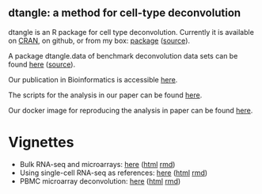 ## dtangle: a method for cell-type deconvolution


dtangle is an R package for cell type deconvolution. Currently it is available on [CRAN](https://cran.r-project.org/package=dtangle), on github, or from my box: [package](https://wm1693.box.com/s/5chpeh1j1zll6v2h56g6g8jk7j51iwr5) ([source](https://wm1693.box.com/s/csb3xewvlldw1lweb843m85i6d7tda53)).

A package dtangle.data of benchmark deconvolution data sets can be found [here](https://wm1693.box.com/s/np66a1wnhngafoawsiu665sjb7kye2ub) ([source](https://wm1693.box.com/s/7u5mhph3io64dd8zrn4rdf9ce02368cu)).

Our publication in Bioinformatics is accessible [here](https://academic.oup.com/bioinformatics/advance-article/doi/10.1093/bioinformatics/bty926/5165376?guestAccessKey=ac40b15d-bec0-48c1-be94-fbef567f63ec).

The scripts for the analysis in our paper can be found [here](https://wm1693.box.com/s/7u5mhph3io64dd8zrn4rdf9ce02368cu).

Our docker image for reproducing the analysis in paper can be found [here](https://hub.docker.com/r/gjhunt/dtangle/).

# Vignettes

* Bulk RNA-seq and microarrays: [here](vign/basic-deconvolution.md) ([html](vign/basic-deconvolution.html) [rmd](https://github.com/gjhunt/dtangle/blob/master/vign/basic-deconvolution.Rmd))
* Using single-cell RNA-seq as references: [here](vign/sc_vignette.md) ([html](https://github.com/gjhunt/dtangle/blob/master/vign/sc_vignette.html) [rmd](https://github.com/gjhunt/dtangle/blob/master/vign/sc_vignette.Rmd))
* PBMC microarray deconvolution: [here](vign/blood.md) ([html](https://github.com/gjhunt/dtangle/blob/master/vign/blood.html) [rmd](https://github.com/gjhunt/dtangle/blob/master/vign/blood.Rmd))

